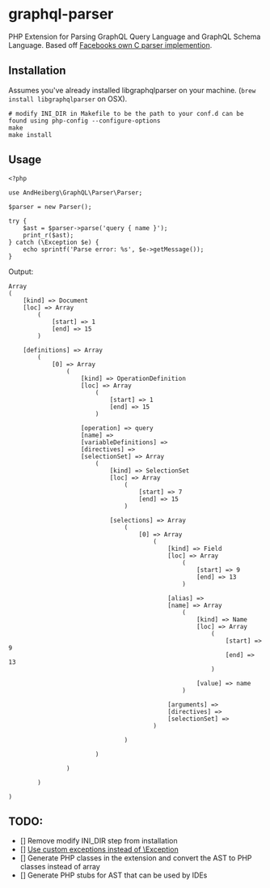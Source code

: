 # graphql-parser

PHP Extension for Parsing GraphQL Query Language and GraphQL Schema Language. Based off [Facebooks own C parser implemention](https://github.com/graphql/libgraphqlparser).

## Installation

Assumes you've already installed libgraphqlparser on your machine. (`brew install libgraphqlparser` on OSX).

```
# modify INI_DIR in Makefile to be the path to your conf.d can be found using php-config --configure-options
make
make install
```

## Usage

```
<?php

use AndHeiberg\GraphQL\Parser\Parser;

$parser = new Parser();

try {
    $ast = $parser->parse('query { name }');
    print_r($ast);
} catch (\Exception $e) {
    echo sprintf('Parse error: %s', $e->getMessage());
}
```

Output:
```
Array
(
    [kind] => Document
    [loc] => Array
        (
            [start] => 1
            [end] => 15
        )

    [definitions] => Array
        (
            [0] => Array
                (
                    [kind] => OperationDefinition
                    [loc] => Array
                        (
                            [start] => 1
                            [end] => 15
                        )

                    [operation] => query
                    [name] =>
                    [variableDefinitions] =>
                    [directives] =>
                    [selectionSet] => Array
                        (
                            [kind] => SelectionSet
                            [loc] => Array
                                (
                                    [start] => 7
                                    [end] => 15
                                )

                            [selections] => Array
                                (
                                    [0] => Array
                                        (
                                            [kind] => Field
                                            [loc] => Array
                                                (
                                                    [start] => 9
                                                    [end] => 13
                                                )

                                            [alias] =>
                                            [name] => Array
                                                (
                                                    [kind] => Name
                                                    [loc] => Array
                                                        (
                                                            [start] => 9
                                                            [end] => 13
                                                        )

                                                    [value] => name
                                                )

                                            [arguments] =>
                                            [directives] =>
                                            [selectionSet] =>
                                        )

                                )

                        )

                )

        )

)
```

## TODO:
- [] Remove modify INI_DIR step from installation
- [] [Use custom exceptions instead of \Exception](https://github.com/CopernicaMarketingSoftware/PHP-CPP/issues/315)
- [] Generate PHP classes in the extension and convert the AST to PHP classes instead of array
- [] Generate PHP stubs for AST that can be used by IDEs